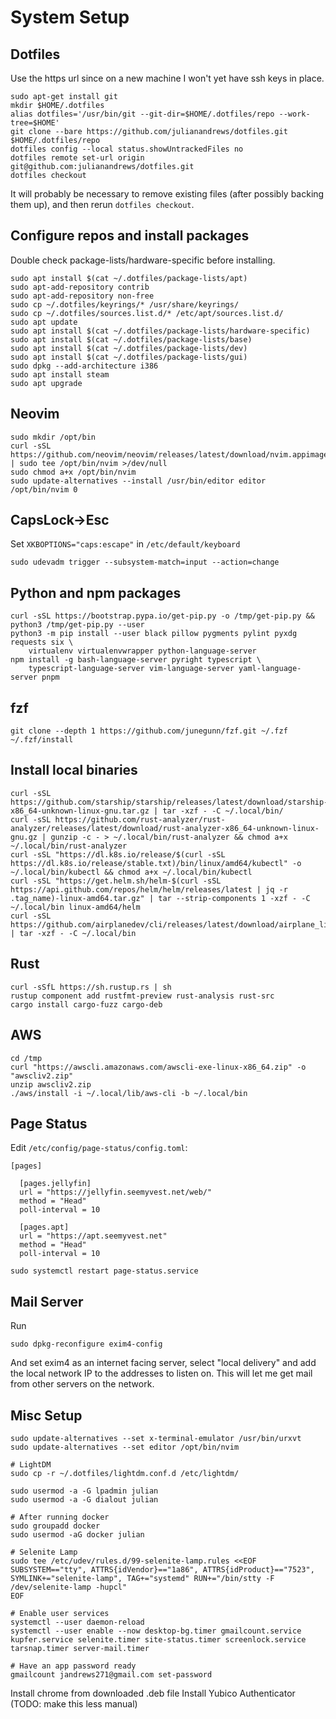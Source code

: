 # System Setup

## Dotfiles

Use the https url since on a new machine I won't yet have ssh keys in place.

```
sudo apt-get install git
mkdir $HOME/.dotfiles
alias dotfiles='/usr/bin/git --git-dir=$HOME/.dotfiles/repo --work-tree=$HOME'
git clone --bare https://github.com/julianandrews/dotfiles.git $HOME/.dotfiles/repo
dotfiles config --local status.showUntrackedFiles no
dotfiles remote set-url origin git@github.com:julianandrews/dotfiles.git
dotfiles checkout
```

It will probably be necessary to remove existing files (after possibly backing
them up), and then rerun `dotfiles checkout`.

## Configure repos and install packages

Double check package-lists/hardware-specific before installing.

```
sudo apt install $(cat ~/.dotfiles/package-lists/apt)
sudo apt-add-repository contrib
sudo apt-add-repository non-free
sudo cp ~/.dotfiles/keyrings/* /usr/share/keyrings/
sudo cp ~/.dotfiles/sources.list.d/* /etc/apt/sources.list.d/
sudo apt update
sudo apt install $(cat ~/.dotfiles/package-lists/hardware-specific)
sudo apt install $(cat ~/.dotfiles/package-lists/base)
sudo apt install $(cat ~/.dotfiles/package-lists/dev)
sudo apt install $(cat ~/.dotfiles/package-lists/gui)
sudo dpkg --add-architecture i386
sudo apt install steam
sudo apt upgrade
```

## Neovim

```
sudo mkdir /opt/bin
curl -sSL https://github.com/neovim/neovim/releases/latest/download/nvim.appimage | sudo tee /opt/bin/nvim >/dev/null
sudo chmod a+x /opt/bin/nvim
sudo update-alternatives --install /usr/bin/editor editor /opt/bin/nvim 0
```

## CapsLock->Esc

Set `XKBOPTIONS="caps:escape"` in `/etc/default/keyboard`

```
sudo udevadm trigger --subsystem-match=input --action=change
```

## Python and npm packages

```
curl -sSL https://bootstrap.pypa.io/get-pip.py -o /tmp/get-pip.py && python3 /tmp/get-pip.py --user
python3 -m pip install --user black pillow pygments pylint pyxdg requests six \
    virtualenv virtualenvwrapper python-language-server
npm install -g bash-language-server pyright typescript \
    typescript-language-server vim-language-server yaml-language-server pnpm
```

## fzf

```
git clone --depth 1 https://github.com/junegunn/fzf.git ~/.fzf
~/.fzf/install
```

## Install local binaries

```
curl -sSL https://github.com/starship/starship/releases/latest/download/starship-x86_64-unknown-linux-gnu.tar.gz | tar -xzf - -C ~/.local/bin/
curl -sSL https://github.com/rust-analyzer/rust-analyzer/releases/latest/download/rust-analyzer-x86_64-unknown-linux-gnu.gz | gunzip -c - > ~/.local/bin/rust-analyzer && chmod a+x ~/.local/bin/rust-analyzer
curl -sSL "https://dl.k8s.io/release/$(curl -sSL https://dl.k8s.io/release/stable.txt)/bin/linux/amd64/kubectl" -o ~/.local/bin/kubectl && chmod a+x ~/.local/bin/kubectl
curl -sSL "https://get.helm.sh/helm-$(curl -sSL https://api.github.com/repos/helm/helm/releases/latest | jq -r .tag_name)-linux-amd64.tar.gz" | tar --strip-components 1 -xzf - -C ~/.local/bin linux-amd64/helm
curl -sSL https://github.com/airplanedev/cli/releases/latest/download/airplane_linux_x86_64.tar.gz | tar -xzf - -C ~/.local/bin
```

## Rust

```
curl -sSfL https://sh.rustup.rs | sh
rustup component add rustfmt-preview rust-analysis rust-src
cargo install cargo-fuzz cargo-deb
```

## AWS

```
cd /tmp
curl "https://awscli.amazonaws.com/awscli-exe-linux-x86_64.zip" -o "awscliv2.zip"
unzip awscliv2.zip
./aws/install -i ~/.local/lib/aws-cli -b ~/.local/bin
```

## Page Status

Edit `/etc/config/page-status/config.toml`:

```
[pages]

  [pages.jellyfin]
  url = "https://jellyfin.seemyvest.net/web/"
  method = "Head"
  poll-interval = 10

  [pages.apt]
  url = "https://apt.seemyvest.net"
  method = "Head"
  poll-interval = 10
```

```
sudo systemctl restart page-status.service
```

## Mail Server

Run

```
sudo dpkg-reconfigure exim4-config
```

And set exim4 as an internet facing server, select "local delivery" and add the
local network IP to the addresses to listen on. This will let me get mail from
other servers on the network.

## Misc Setup

```
sudo update-alternatives --set x-terminal-emulator /usr/bin/urxvt
sudo update-alternatives --set editor /opt/bin/nvim

# LightDM
sudo cp -r ~/.dotfiles/lightdm.conf.d /etc/lightdm/

sudo usermod -a -G lpadmin julian
sudo usermod -a -G dialout julian

# After running docker
sudo groupadd docker
sudo usermod -aG docker julian

# Selenite Lamp
sudo tee /etc/udev/rules.d/99-selenite-lamp.rules <<EOF
SUBSYSTEM=="tty", ATTRS{idVendor}=="1a86", ATTRS{idProduct}=="7523", SYMLINK+="selenite-lamp", TAG+="systemd" RUN+="/bin/stty -F /dev/selenite-lamp -hupcl"
EOF

# Enable user services
systemctl --user daemon-reload
systemctl --user enable --now desktop-bg.timer gmailcount.service kupfer.service selenite.timer site-status.timer screenlock.service tarsnap.timer server-mail.timer

# Have an app password ready
gmailcount jandrews271@gmail.com set-password
```

Install chrome from downloaded .deb file
Install Yubico Authenticator (TODO: make this less manual)
